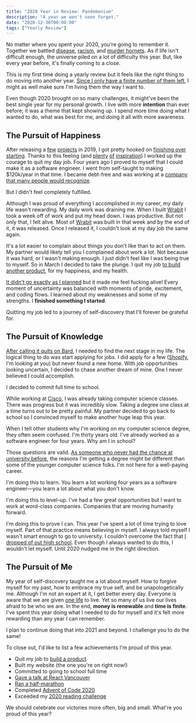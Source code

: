 ```yaml
---
title: "2020 Year in Review: Pandemonium"
description: "A year we won't soon forget."
date: "2020-12-30T00:00:00"
tags: ["Yearly Review"]
---
```


No matter where you spent your 2020, you're going to remember it. Together we battled [disease](https://en.wikipedia.org/wiki/Coronavirus_disease_2019), [racism](https://blacklivesmatter.com/), and [murder hornets](https://www.scientificamerican.com/article/just-how-dangerous-is-the-murder-hornet/). As if life isn't difficult enough, the universe piled on a lot of difficulty this year. But, like every year before, it's finally coming to a close.

This is my first time doing a yearly review but it feels like the right thing to do moving into another year. [Since I only have a finite number of them left](/life), I might as well make sure I'm living them the way I want to.

Even though 2020 brought on so many challenges, it might've been the best single year for my personal growth. I live with more **intention** than ever before; it was a theme that kept showing up. I spend more time doing what I wanted to do, what was best for me, and doing it all with more awareness.

## The Pursuit of Happiness

After releasing a [few](/projects/social-media-death-clock) [projects](/projects/wrabit) in 2019, I got pretty hooked on [finishing over starting](/words/what-not-how). Thanks to this feeling (and [plenty](https://twitter.com/sinequanonh) [of](https://www.indiehackers.com/) [inspiration](https://levels.io/)) I worked up the courage to quit my day job. Four years ago I proved to myself that I could make it as a software engineer. I went from self-taught to making $120k/year in that time. I became debt-free and was working at a [company that many people would recognize](https://www.cisco.com/).

But I didn't feel completely fulfilled.

Although I was proud of everything I accomplished in my career, my daily life wasn't rewarding. My daily work was draining me. When I built [Wrabit](/projects/wrabit) I took a week off of work and put my head down. I was productive. But not only that, I felt alive. Most of [Wrabit](/projects/wrabit) was built in that week and by the end of it, it was released. Once I released it, I couldn't look at my day job the same again.

It's a lot easier to complain about things you don't like than to act on them. My partner would likely tell you I complained about work a lot. Not because it was hard, or I wasn't making enough. I just didn't feel like I was being true to myself. So in March I decided to take the plunge. I quit my job [to build another product](/projects/bard), for my happiness, and my health.

[It didn't go exactly as I planned](/failures/2020-product-failures) but it made me feel fucking alive! Every moment of uncertainty was balanced with moments of pride, excitement, and coding flows. I learned about my weaknesses and some of my strengths. I **finished something I started**.

Quitting my job led to a journey of self-discovery that I'll forever be grateful for.

## The Pursuit of Knowledge

[After calling it quits on Bard](/failures/2020-product-failures), I needed to find the next stage in my life. The logical thing to do was start applying for jobs. I did apply for a few ([Shopify](https://www.shopify.com/), I'm looking at you) but never found a new home. With job opportunities looking uncertain, I decided to chase another dream of mine. One I never believed I could accomplish.

I decided to commit full time to school.

While working at [Cisco](https://www.cisco.com/), I was already taking computer science classes. There was progress but it was incredibly slow. Taking a degree one class at a time turns out to be pretty painful. My partner decided to go back to school so I convinced myself to make another huge leap this year.

When I tell other students why I'm working on my computer science degree, they often seem confused. I'm thirty years old. I've already worked as a software engineer for four years. Why am I in school?

Those questions are valid. [As someone who never had the chance at university before](/failures/high-school), the reasons I'm getting a degree might be different than some of the younger computer science folks. I'm not here for a well-paying career.

I'm doing this to learn. You learn a lot working four years as a software engineer—you learn a lot about what you don't know.

I'm doing this to level-up. I've had a few great opportunities but I want to work at word-class companies. Companies that are moving humanity forward.

I'm doing this to prove I can. This year I've spent a lot of time trying to love myself. Part of that practice means believing in myself. I always told myself I wasn't smart enough to go to university. I couldn't overcome the fact that [I dropped of out high school](/failures/high-school). Even though I always wanted to do this, I wouldn't let myself. Until 2020 nudged me in the right direction.

## The Pursuit of Me

My year of self-discovery taught me a lot about myself. How to forgive myself for my past, how to embrace my true self, and be unapologetically me. Although I'm not an expert at it, I get better every day. Everyone is aware that we are given [one life](/life) to live. Yet so many of us live our lives afraid to be who we are. In the end, **money is renewable** and **time is finite**. I've spent this year doing what I needed to do for myself and it's felt more rewarding than any year I can remember.

I plan to continue doing that into 2021 and beyond. I challenge you to do the same!

To close out, I'd like to list a few achievements I'm proud of this year.

- Quit my job to [build a product](/projects/bard)
- Built my website (the one you're on right now!)
- Committed to going to school full time
- [Gave a talk at React Vancouver](https://github.com/amorriscode/how-i-built-a-product-in-3-days)
- [Ran a half-marathon](https://www.strava.com/activities/4273232292)
- Completed [Advent of Code 2020](https://github.com/amorriscode/advent-of-code-solutions)
- Exceeded my [2020 reading challenge](https://www.goodreads.com/challenges/11621-2020-reading-challenge)

We should celebrate our victories more often, big and small. What're you proud of this year?
